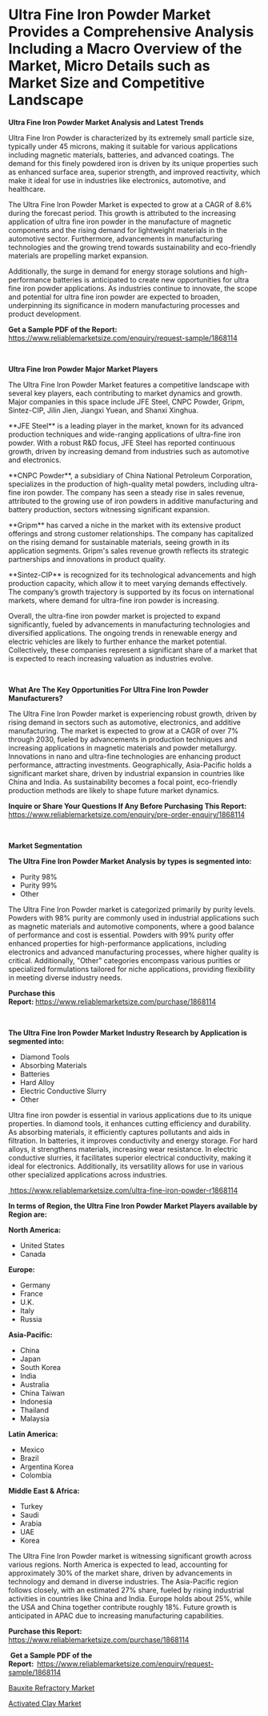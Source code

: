 <p><h1>Ultra Fine Iron Powder Market Provides a Comprehensive Analysis Including a Macro Overview of the Market, Micro Details such as Market Size and Competitive Landscape</h1></p><p><strong>Ultra Fine Iron Powder Market Analysis and Latest Trends</strong></p>
<p><p>Ultra Fine Iron Powder is characterized by its extremely small particle size, typically under 45 microns, making it suitable for various applications including magnetic materials, batteries, and advanced coatings. The demand for this finely powdered iron is driven by its unique properties such as enhanced surface area, superior strength, and improved reactivity, which make it ideal for use in industries like electronics, automotive, and healthcare.</p><p>The Ultra Fine Iron Powder Market is expected to grow at a CAGR of 8.6% during the forecast period. This growth is attributed to the increasing application of ultra fine iron powder in the manufacture of magnetic components and the rising demand for lightweight materials in the automotive sector. Furthermore, advancements in manufacturing technologies and the growing trend towards sustainability and eco-friendly materials are propelling market expansion. </p><p>Additionally, the surge in demand for energy storage solutions and high-performance batteries is anticipated to create new opportunities for ultra fine iron powder applications. As industries continue to innovate, the scope and potential for ultra fine iron powder are expected to broaden, underpinning its significance in modern manufacturing processes and product development.</p></p>
<p><strong>Get a Sample PDF of the Report:&nbsp;</strong> <a href="https://www.reliablemarketsize.com/enquiry/request-sample/1868114?utm_campaign=2176&utm_medium=2&utm_source=Github&utm_content=ia&utm_term=01042025&utm_id=ultra-fine-iron-powder">https://www.reliablemarketsize.com/enquiry/request-sample/1868114</a></p>
<p>&nbsp;</p>
<p><strong>Ultra Fine Iron Powder Major Market Players</strong></p>
<p><p>The Ultra Fine Iron Powder Market features a competitive landscape with several key players, each contributing to market dynamics and growth. Major companies in this space include JFE Steel, CNPC Powder, Gripm, Sintez-CIP, Jilin Jien, Jiangxi Yuean, and Shanxi Xinghua.</p><p>**JFE Steel** is a leading player in the market, known for its advanced production techniques and wide-ranging applications of ultra-fine iron powder. With a robust R&D focus, JFE Steel has reported continuous growth, driven by increasing demand from industries such as automotive and electronics.</p><p>**CNPC Powder**, a subsidiary of China National Petroleum Corporation, specializes in the production of high-quality metal powders, including ultra-fine iron powder. The company has seen a steady rise in sales revenue, attributed to the growing use of iron powders in additive manufacturing and battery production, sectors witnessing significant expansion.</p><p>**Gripm** has carved a niche in the market with its extensive product offerings and strong customer relationships. The company has capitalized on the rising demand for sustainable materials, seeing growth in its application segments. Gripm's sales revenue growth reflects its strategic partnerships and innovations in product quality.</p><p>**Sintez-CIP** is recognized for its technological advancements and high production capacity, which allow it to meet varying demands effectively. The company’s growth trajectory is supported by its focus on international markets, where demand for ultra-fine iron powder is increasing.</p><p>Overall, the ultra-fine iron powder market is projected to expand significantly, fueled by advancements in manufacturing technologies and diversified applications. The ongoing trends in renewable energy and electric vehicles are likely to further enhance the market potential. Collectively, these companies represent a significant share of a market that is expected to reach increasing valuation as industries evolve.</p></p>
<p>&nbsp;</p>
<p><strong>What Are The Key Opportunities For Ultra Fine Iron Powder Manufacturers?</strong></p>
<p><p>The Ultra Fine Iron Powder market is experiencing robust growth, driven by rising demand in sectors such as automotive, electronics, and additive manufacturing. The market is expected to grow at a CAGR of over 7% through 2030, fueled by advancements in production techniques and increasing applications in magnetic materials and powder metallurgy. Innovations in nano and ultra-fine technologies are enhancing product performance, attracting investments. Geographically, Asia-Pacific holds a significant market share, driven by industrial expansion in countries like China and India. As sustainability becomes a focal point, eco-friendly production methods are likely to shape future market dynamics.</p></p>
<p><strong>Inquire or Share Your Questions If Any Before Purchasing This Report:</strong> <a href="https://www.reliablemarketsize.com/enquiry/pre-order-enquiry/1868114?utm_campaign=2176&utm_medium=2&utm_source=Github&utm_content=ia&utm_term=01042025&utm_id=ultra-fine-iron-powder">https://www.reliablemarketsize.com/enquiry/pre-order-enquiry/1868114</a></p>
<p>&nbsp;</p>
<p><strong>Market Segmentation</strong></p>
<p><strong>The Ultra Fine Iron Powder Market Analysis by types is segmented into:</strong></p>
<p><ul><li>Purity 98%</li><li>Purity 99%</li><li>Other</li></ul></p>
<p><p>The Ultra Fine Iron Powder market is categorized primarily by purity levels. Powders with 98% purity are commonly used in industrial applications such as magnetic materials and automotive components, where a good balance of performance and cost is essential. Powders with 99% purity offer enhanced properties for high-performance applications, including electronics and advanced manufacturing processes, where higher quality is critical. Additionally, "Other" categories encompass various purities or specialized formulations tailored for niche applications, providing flexibility in meeting diverse industry needs.</p></p>
<p><strong>Purchase this Report:&nbsp;</strong><a href="https://www.reliablemarketsize.com/purchase/1868114?utm_campaign=2176&utm_medium=2&utm_source=Github&utm_content=ia&utm_term=01042025&utm_id=ultra-fine-iron-powder">https://www.reliablemarketsize.com/purchase/1868114</a></p>
<p>&nbsp;</p>
<p><strong>The Ultra Fine Iron Powder Market Industry Research by Application is segmented into:</strong></p>
<p><ul><li>Diamond Tools</li><li>Absorbing Materials</li><li>Batteries</li><li>Hard Alloy</li><li>Electric Conductive Slurry</li><li>Other</li></ul></p>
<p><p>Ultra fine iron powder is essential in various applications due to its unique properties. In diamond tools, it enhances cutting efficiency and durability. As absorbing materials, it efficiently captures pollutants and aids in filtration. In batteries, it improves conductivity and energy storage. For hard alloys, it strengthens materials, increasing wear resistance. In electric conductive slurries, it facilitates superior electrical conductivity, making it ideal for electronics. Additionally, its versatility allows for use in various other specialized applications across industries.</p></p>
<p><a href="https://www.reliablemarketsize.com/ultra-fine-iron-powder-r1868114?utm_campaign=2176&utm_medium=2&utm_source=Github&utm_content=ia&utm_term=01042025&utm_id=ultra-fine-iron-powder">&nbsp;https://www.reliablemarketsize.com/ultra-fine-iron-powder-r1868114</a></p>
<p><strong>In terms of Region, the Ultra Fine Iron Powder Market Players available by Region are:</strong></p>
<p>
    <p> <strong> North America: </strong>
        <ul>
            <li>United States</li>
            <li>Canada</li>
        </ul>
        </p> 
    <p> <strong> Europe: </strong>
        <ul>
            <li>Germany</li>
            <li>France</li>
            <li>U.K.</li>
            <li>Italy</li>
            <li>Russia</li>
        </ul>
        </p> 
    <p> <strong> Asia-Pacific: </strong>
        <ul>
            <li>China</li>
            <li>Japan</li>
            <li>South Korea</li>
            <li>India</li>
            <li>Australia</li>
            <li>China Taiwan</li>
            <li>Indonesia</li>
            <li>Thailand</li>
            <li>Malaysia</li>
        </ul>
        </p> 
    <p> <strong> Latin America: </strong>
        <ul>
            <li>Mexico</li>
            <li>Brazil</li>
            <li>Argentina Korea</li>
            <li>Colombia</li>
        </ul>
        </p> 
    <p> <strong> Middle East & Africa: </strong>
        <ul>
            <li>Turkey</li>
            <li>Saudi</li>
            <li>Arabia</li>
            <li>UAE</li>
            <li>Korea</li>
        </ul>
    </p>
    </p>
<p><p>The Ultra Fine Iron Powder market is witnessing significant growth across various regions. North America is expected to lead, accounting for approximately 30% of the market share, driven by advancements in technology and demand in diverse industries. The Asia-Pacific region follows closely, with an estimated 27% share, fueled by rising industrial activities in countries like China and India. Europe holds about 25%, while the USA and China together contribute roughly 18%. Future growth is anticipated in APAC due to increasing manufacturing capabilities.</p></p>
<p><strong>Purchase this Report: </strong><a href="https://www.reliablemarketsize.com/purchase/1868114?utm_campaign=2176&utm_medium=2&utm_source=Github&utm_content=ia&utm_term=01042025&utm_id=ultra-fine-iron-powder">https://www.reliablemarketsize.com/purchase/1868114</a></p>
<p>&nbsp;<strong>Get a Sample PDF of the Report:&nbsp;&nbsp;</strong><a href="https://www.reliablemarketsize.com/enquiry/request-sample/1868114?utm_campaign=2176&utm_medium=2&utm_source=Github&utm_content=ia&utm_term=01042025&utm_id=ultra-fine-iron-powder">https://www.reliablemarketsize.com/enquiry/request-sample/1868114</a></p>
<p><strong></strong></p>
<p><p><a href="https://github.com/elizabethdagraca/Market-Research-Report-List-5/blob/main/bauxite-refractory-market.md?utm_campaign=2176&utm_medium=2&utm_source=Github&utm_content=ia&utm_term=01042025&utm_id=ultra-fine-iron-powder">Bauxite Refractory Market</a></p><p><a href="https://github.com/santosh758595/Market-Research-Report-List-7/blob/main/activated-clay-market.md?utm_campaign=2176&utm_medium=2&utm_source=Github&utm_content=ia&utm_term=01042025&utm_id=ultra-fine-iron-powder">Activated Clay Market</a></p></p>